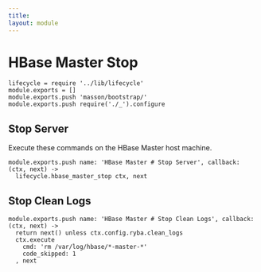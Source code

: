 ```yaml
---
title: 
layout: module
---
```


# HBase Master Stop

    lifecycle = require '../lib/lifecycle'
    module.exports = []
    module.exports.push 'masson/bootstrap/'
    module.exports.push require('./_').configure

## Stop Server

Execute these commands on the HBase Master host machine.

    module.exports.push name: 'HBase Master # Stop Server', callback: (ctx, next) ->
      lifecycle.hbase_master_stop ctx, next

## Stop Clean Logs

    module.exports.push name: 'HBase Master # Stop Clean Logs', callback: (ctx, next) ->
      return next() unless ctx.config.ryba.clean_logs
      ctx.execute
        cmd: 'rm /var/log/hbase/*-master-*'
        code_skipped: 1
      , next
